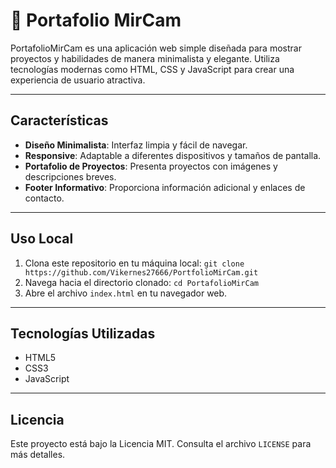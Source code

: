 # 🚀 Portafolio MirCam

PortafolioMirCam es una aplicación web simple diseñada para mostrar proyectos y habilidades de manera minimalista y elegante. Utiliza tecnologías modernas como HTML, CSS y JavaScript para crear una experiencia de usuario atractiva.

---

## Características

- **Diseño Minimalista**: Interfaz limpia y fácil de navegar.
- **Responsive**: Adaptable a diferentes dispositivos y tamaños de pantalla.
- **Portafolio de Proyectos**: Presenta proyectos con imágenes y descripciones breves.
- **Footer Informativo**: Proporciona información adicional y enlaces de contacto.

---

## Uso Local

1. Clona este repositorio en tu máquina local: `git clone https://github.com/Vikernes27666/PortfolioMirCam.git`
2. Navega hacia el directorio clonado: `cd PortafolioMirCam`
3. Abre el archivo `index.html` en tu navegador web.

---

## Tecnologías Utilizadas

- HTML5
- CSS3
- JavaScript

---

## Licencia

Este proyecto está bajo la Licencia MIT. Consulta el archivo `LICENSE` para más detalles.



